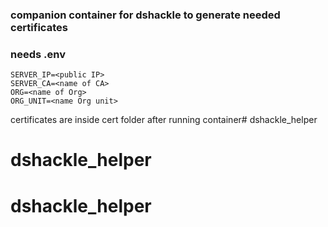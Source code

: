 ### companion container for dshackle to generate needed certificates

### needs .env

```
SERVER_IP=<public IP>
SERVER_CA=<name of CA>
ORG=<name of Org>
ORG_UNIT=<name Org unit>
```

certificates are inside cert folder after running container# dshackle_helper
# dshackle_helper
# dshackle_helper
